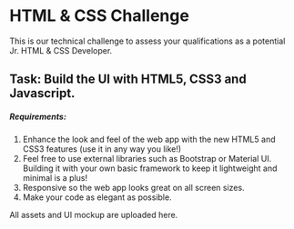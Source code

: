 # HTML &amp; CSS Challenge
This is our technical challenge to assess your qualifications as a potential Jr. HTML & CSS Developer.

## Task: Build the UI with HTML5, CSS3 and Javascript.

##### Requirements: 

1. Enhance the look and feel of the web app with the new HTML5 and CSS3 features (use it in any way you like!)
2. Feel free to use external libraries such as Bootstrap or Material UI. Building it with your own basic framework to keep it lightweight and minimal is a plus! 
3. Responsive so the web app looks great on all screen sizes.
4. Make your code as elegant as possible.

All assets and UI mockup are uploaded here.
